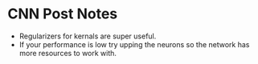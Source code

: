 # CNN Post Notes
- Regularizers for kernals are super useful. 
- If your performance is low try upping the neurons so the network has more resources to work with. 
